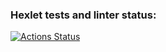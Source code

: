 ### Hexlet tests and linter status:
[![Actions Status](https://github.com/rusik09/js-react-development-project-12/actions/workflows/hexlet-check.yml/badge.svg)](https://github.com/rusik09/js-react-development-project-12/actions)